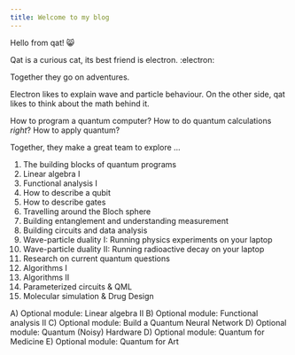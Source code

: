 ```yaml
---
title: Welcome to my blog
---
```


Hello from qat! 😸

Qat is a curious cat, its best friend is electron. :electron:

Together they go on adventures.

Electron likes to explain wave and particle behaviour.
On the other side, qat likes to think about the math behind it.

How to program a quantum computer?
How to do quantum calculations *right*?
How to apply quantum?

Together, they make a great team to explore  ...

1) The building blocks of quantum programs
2) Linear algebra I
3) Functional analysis I
4) How to describe a qubit
5) How to describe gates
6) Travelling around the Bloch sphere
7) Building entanglement and understanding measurement
8) Building circuits and data analysis
9) Wave-particle duality I: Running physics experiments on your laptop
10) Wave-particle duality II: Running radioactive decay on your laptop
11) Research on current quantum questions
12) Algorithms I
13) Algorithms II
14) Parameterized circuits & QML
15) Molecular simulation & Drug Design

A) Optional module: Linear algebra II
B) Optional module: Functional analysis II
C) Optional module: Build a Quantum Neural Network
D) Optional module: Quantum (Noisy) Hardware
D) Optional module: Quantum for Medicine
E) Optional module: Quantum for Art

